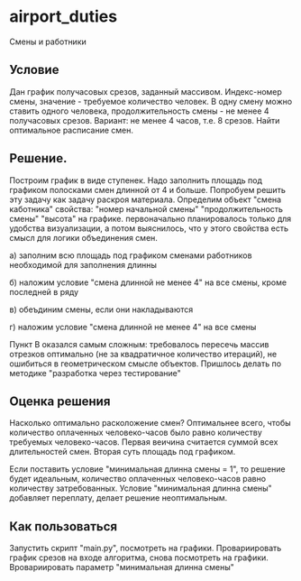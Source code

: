 # airport_duties

Смены и работники

## Условие

Дан график получасовых срезов, заданный массивом. Индекс-номер смены, значение - требуемое количество человек.
В одну смену можно ставить одного человека, продолжительность смены - не менее 4 получасовых срезов. 
Вариант: не менее 4 часов, т.е. 8 срезов.
Найти оптимальное расписание смен.

## Решение.

Построим график в виде ступенек. 
Надо заполнить площадь под графиком полосками смен длинной от 4 и больше.
Попробуем решить эту задачу как задачу раскроя материала.
Определим объект "смена каботника"
свойства:
"номер начальной смены"
"продолжительность смены"
"высота" на графике. первоначально планировалось только для удобства визуализации, 
а потом выяснилось, что у этого свойства есть смысл для логики объединения смен.



а) заполним всю площадь под графиком сменами работников необходимой для заполнения длинны

б) наложим условие "смена длинной не менее 4" на все смены, кроме последней в ряду

в) обеъдиним смены, если они накладываются

г) наложим условие  "смена длинной не менее 4" на все смены


Пункт В оказался самым сложным: требовалось пересечь массив отрезков оптимально (не за квадратичное количество итераций), не ошибиться в геометрическом смысле объектов.
Пришлось делать по методике "разработка через тестирование"

## Оценка решения
Насколько оптимально расколожение смен? Оптимальнее всего, чтобы количество оплаченных человеко-часов было равно количеству требуемых человеко-часов.
Первая веичина считается суммой всех длительностей смен. Вторая суть площадь под графиком.

Если поставить условие "минимальная длинна смены = 1", то решение будет идеальным, количество оплаченных человеко-часов равно количеству затребованных.
Условие "минимальная длинна смены" добавляет переплату, делает решение неоптимальным.

## Как пользоваться
Запустить скрипт "main.py", посмотреть на графики.
Провариировать график срезов на входе алгоритма, снова посмотреть на графики.
Вровариировать параметр "минимальная длинна смены"




